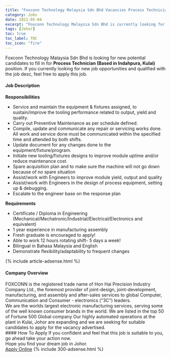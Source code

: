 ```yaml
---
title: "Foxconn Technology Malaysia Sdn Bhd Vacancies Process Technician (Based in Indahpura, Kulai)" 
category: Jobs 
date: 2021-05-04 
excerpt: "Foxconn Technology Malaysia Sdn Bhd is currently looking for suitable person to fill in the Process Technician (Based in Indahpura, Kulai) which based in Johor" 
tags: [Johor] 
toc: true 
toc_label: TOC 
toc_icon: "fire" 
--- 
```


<p>Foxconn Technology Malaysia Sdn Bhd is looking for new potential candidates to fill in for <b>Process Technician (Based in Indahpura, Kulai)</b> position. If you currently looking for new job opportunities and qualified with the job desc, feel free to apply this job.
</p><div><div><h4>Job Description</h4></div><div><div><span><div><div><strong>Responsibilities</strong></div><ul><li>Service and maintain the equipment &amp; fixtures assigned, to sustain/improve the tooling performance related to output, yield and quality.</li><li>Carry out Preventive Maintenance as per schedule defined.</li><li>Compile, update and communicate any repair or servicing works done. All work and service done must be communicated within the specified time and attended by both shifts.</li><li>Update document for any changes done to the equipment/fixture/program.</li><li>Initiate new tooling/fixtures designs to improve module uptime and/or reduce maintenance cost.</li><li>Spare acquisition plan and to make sure the machine will not go down because of no spare situation</li><li>Assist/work with Engineers to improve module yield, output and quality</li><li>Assist/work with Engineers in the design of process equipment, setting up &amp; debugging.</li><li>Escalate to the engineer base on the response plan</li></ul><div><strong>Requirements</strong></div><ul><li>Certificate / Diploma in Engineering (Mechanical/Mechatronic/Industrial/Electrical/Electronics and equivalent)</li><li>1 year experience in manufacturing assembly</li><li>Fresh graduate is encouraged to apply!</li><li>Able to work 12 hours rotating shift- 5 days a week!</li><li>Bilingual in Bahasa Malaysia and English</li><li>Demonstrate flexibility/adaptability to frequent changes</li></ul></div></span></div></div></div> 
{% include article-adsense.html %} 
<div><div><h4>Company Overview</h4></div><div><div><span><div><div>
	FOXCONN is the registered trade name of Hon Hai Precision Industry Company Ltd., the foremost provider of joint-design, joint-development, manufacturing, and assembly and after-sales services to global Computer, Communication and Consumer - electronics ("3C") leaders.</div>
<div>
	We are&#160;the worlds largest electronic manufacturing services, serving some of the&#160;well known consumer brands in the world. We are listed&#160;in the&#160;top 50 of&#160;Fortune&#160;500 Global&#160;company Our highly automated operations at the plant in Kulai, Johor&#160;are expanding and we are seeking for&#160;suitable candidates to apply for the vacancy advertised.</div></div></span></div></div></div> 
#### How To Apply 
If you confident and feel that this job is suitable to you, go ahead take your action now. <br/> 
Hope you find your dream job in Johor. <br/> 
<a href="https://www.jobstreet.com.my/en/job/process-technician-based-in-indahpura-kulai-4556647?jobId=jobstreet-my-job-4556647&" class="btn btn--info" target="_blank" rel="nofollow noopenner">Apply Online</a> 
{% include 300-adsense.html %} 